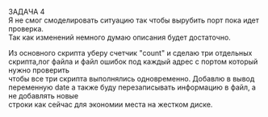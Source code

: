 ЗАДАЧА 4  
Я не смог смоделировать ситуацию так чтобы вырубить порт пока идет проверка.  
Так как изменений немного думаю описания будет достаточно.  
  
Из основного скрипта уберу счетчик "count" и сделаю три отдельных скрипта,лог файла и файл ошибок под каждый адрес с портом который нужно проверить  
чтобы все три скрипта выполнялись одновременно. Добавлю в вывод переменную date а также буду перезаписывать информацию в файл, а не добавлять новые  
строки как сейчас для экономии места на жестком диске.  


